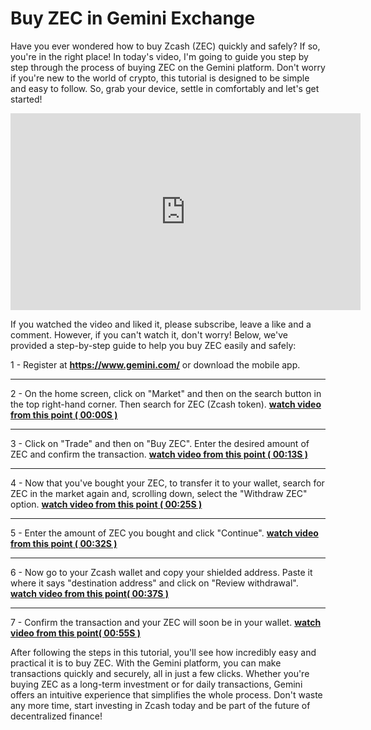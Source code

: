 # Buy ZEC in Gemini Exchange 
 
 Have you ever wondered how to buy Zcash (ZEC) quickly and safely? If so, you're in the right place! In today's video, I'm going to guide you step by step through the process of buying ZEC on the Gemini platform. Don't worry if you're new to the world of crypto, this tutorial is designed to be simple and easy to follow. So, grab your device, settle in comfortably and let's get started!
 
<iframe id="youtube-video" width="560" height="315" src="https://www.youtube.com/embed/REUbkLzK7J4?start=0" title="YouTube video player" frameborder="0" allow="accelerometer; autoplay; clipboard-write; encrypted-media; gyroscope; picture-in-picture; web-share" referrerpolicy="strict-origin-when-cross-origin" allowfullscreen></iframe>
 
 If you watched the video and liked it, please subscribe, leave a like and a comment. However, if you can't watch it, don't worry! Below, we've provided a step-by-step guide to help you buy ZEC easily and safely:
 
1 - Register at **https://www.gemini.com/** or download the mobile app.
***

2 - On the home screen, click on "Market" and then on the search button in the top right-hand corner. Then search for ZEC (Zcash token). 
**<a href="javascript:void(0);" onclick="goToTime(0)">watch video from this point ( 00:00S )</a>**
***

3 - Click on "Trade" and then on "Buy ZEC". Enter the desired amount of ZEC and confirm the transaction. 
**<a href="javascript:void(0);" onclick="goToTime(13)">watch video from this point ( 00:13S )</a>**
***

4 - Now that you've bought your ZEC, to transfer it to your wallet, search for ZEC in the market again and, scrolling down, select the "Withdraw ZEC" option. 
**<a href="javascript:void(0);" onclick="goToTime(25)">watch video from this point ( 00:25S )</a>**
***

5 - Enter the amount of ZEC you bought and click "Continue". 
**<a href="javascript:void(0);" onclick="goToTime(32)">watch video from this point ( 00:32S )</a>**
***

6 - Now go to your Zcash wallet and copy your shielded address. Paste it where it says "destination address" and click on "Review withdrawal". 
**<a href="javascript:void(0);" onclick="goToTime(37)">watch video from this point( 00:37S )</a>**
***

7 - Confirm the transaction and your ZEC will soon be in your wallet. 
**<a href="javascript:void(0);" onclick="goToTime(55)">watch video from this point( 00:55S )</a>**


After following the steps in this tutorial, you'll see how incredibly easy and practical it is to buy ZEC. With the Gemini platform, you can make transactions quickly and securely, all in just a few clicks. Whether you're buying ZEC as a long-term investment or for daily transactions, Gemini offers an intuitive experience that simplifies the whole process. Don't waste any more time, start investing in Zcash today and be part of the future of decentralized finance!

<script>
  function goToTime(time) {
    var iframe = document.getElementById('youtube-video');
    iframe.src = "https://www.youtube.com/embed/REUbkLzK7J4?start=" + time;
  }
</script>

